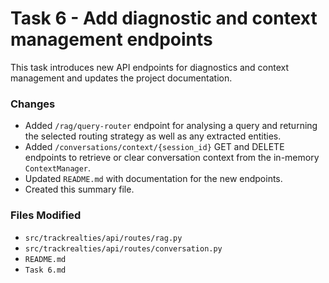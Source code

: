 Task 6 - Add diagnostic and context management endpoints
=======================================================

This task introduces new API endpoints for diagnostics and context
management and updates the project documentation.

### Changes

- Added `/rag/query-router` endpoint for analysing a query and returning
  the selected routing strategy as well as any extracted entities.
- Added `/conversations/context/{session_id}` GET and DELETE endpoints
  to retrieve or clear conversation context from the in-memory
  `ContextManager`.
- Updated `README.md` with documentation for the new endpoints.
- Created this summary file.

### Files Modified

- `src/trackrealties/api/routes/rag.py`
- `src/trackrealties/api/routes/conversation.py`
- `README.md`
- `Task 6.md`
